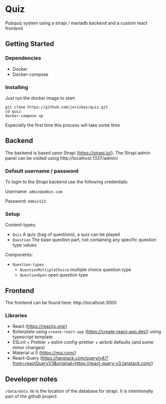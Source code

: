 # Quiz

Pubquiz system using a strapi / mariadb backend and a custom react frontend  

## Getting Started

### Dependencies

* Docker
* Docker-compose

### Installing
Just run the docker image to start
```
git clone https://github.com/joriskes/quiz.git
cd quiz
docker-compose up
```
Especially the first time this process will take some time

## Backend
The backend is based upon Strapi (https://strapi.io/). 
The Strapi admin panel can be visited using http://localhost:1337/admin/

### Default username / password
To login to the Strapi backend use the following credentials:

Username: `admin@admin.com`

Password: `Admin123`

### Setup
Content-types:
- `Quiz` A quiz (bag of questions), a quiz can be played
- `Question` The base question part, not containing any specific question type values

Components:
- `Question-types` 
  - `QuestionMultipleChoice` multiple choice question type
  - `QuestionOpen` open question type

## Frontend
The frontend can be found here: http://localhost:3000

### Libraries
- React (https://reactjs.org/)
- Boilerplate using `create-react-app` (https://create-react-app.dev/) using typescript template
- ESLint + Prettier + eslint-config-prettier + airbnb defaults (and some minor changes)
- Material ui 5 (https://mui.com/)
- React-Query (https://tanstack.com/query/v4/?from=reactQueryV3&original=https://react-query-v3.tanstack.com/)

## Developer notes
`/data/data.db` is the location of the database for strapi. It is intentionally part of the github project
